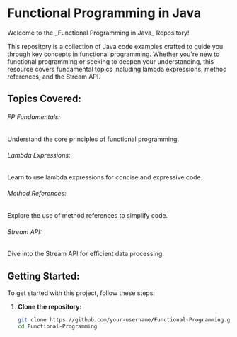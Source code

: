 # **Functional Programming in Java**

Welcome to the \_Functional Programming in Java\_ Repository!

This repository is a collection of Java code examples crafted to guide you through key concepts in functional programming. Whether you're new to functional programming or seeking to deepen your understanding, this resource covers fundamental topics including lambda expressions, method references, and the Stream API.

## Topics Covered:

###### FP Fundamentals:
Understand the core principles of functional programming.

###### Lambda Expressions:
Learn to use lambda expressions for concise and expressive code.

###### Method References:
Explore the use of method references to simplify code.

###### Stream API:
Dive into the Stream API for efficient data processing.

## Getting Started:

To get started with this project, follow these steps:

1. **Clone the repository:**
   ```sh
   git clone https://github.com/your-username/Functional-Programming.git
   cd Functional-Programming